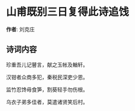 # 山甫既别三日复得此诗追饯

**作者**: 刘克庄

## 诗词内容

珍重吾儿记瞽言，献之玉帐及輶轩。

汉钳者众商多犯，秦税民深吏少恩。

监竹忍馋毋食笋，割葵轻手勿伤根。

乌衣子弟多佳者，莫遣诸贤笑后村。

